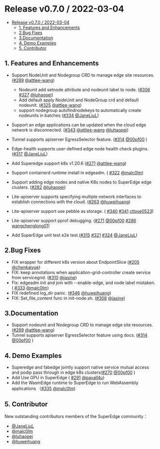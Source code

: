 # Release v0.7.0 / 2022-03-04

* [Release v0.7.0 / 2022-03-04](#release-v070--2022-03-04)
    * [1. Features and Enhancements](#1-features-and-enhancements)
    * [2.Bug Fixes](#2bug-fixes)
    * [3.Documentation](#3documentation)
    * [4. Demo Examples](#4-demo-examples)
    * [5. Contributor](#5-contributor)

## 1. Features and Enhancements

-   Support NodeUnit and Nodegroup CRD to manage edge site resources. ([#289](https://github.com/superedge/superedge/pull/289) [@attlee-wang](https://github.com/attlee-wang))
    -   Nodeunit add setnode attribute and nodeunit label to node.  ([#306](https://github.com/superedge/superedge/pull/306) [#327](https://github.com/superedge/superedge/pull/327) [@luhaopei](https://github.com/luhaopei))
    -   Add default apply NodeUnit and NodeGroup crd and default nodeunit. ([#325](https://github.com/superedge/superedge/pull/325) [@attlee-wang](https://github.com/attlee-wang))
    -   support nodegroup autofindnodekeys to automatically create nodeunits in batches  ([#334](https://github.com/superedge/superedge/pull/334)  [@JaneLiuL](https://github.com/JaneLiuL))
-   Support an edge applications can be updated when the cloud edge network is disconnected. ([#343](https://github.com/superedge/superedge/pull/343) [@attlee-wang](https://github.com/attlee-wang)   [@luhaopei](https://github.com/luhaopei))
-   Tunnel supports apiserver EgressSelector feature. ([#314](https://github.com/superedge/superedge/pull/314) [@00pf00](https://github.com/00pf00) )
-   Edge-health supports user-defined edge node health check plugins.  ([#317](https://github.com/superedge/superedge/pull/317)  [@JaneLiuL](https://github.com/JaneLiuL))
-   Add Superedge support k8s v1.20.6 ([#271](https://github.com/superedge/superedge/pull/271) [@attlee-wang](https://github.com/attlee-wang))
-   Support containerd runtime install in edgeadm. ( [#322](https://github.com/superedge/superedge/pull/322) [@malc0lm](https://github.com/malc0lm))
-   Support adding edge nodes and native K8s nodes to SuperEdge edge clusters. ([#282](https://github.com/superedge/superedge/pull/282) [@luhaopei](https://github.com/luhaopei))
-   Lite-apiserver supports specifying multiple network interfaces to establish connections with the cloud. ([#263](https://github.com/superedge/superedge/pull/263)  [@huweihuang](https://github.com/huweihuang))
-   Lite-apiserver support use pebble as storage.  ( [#340](https://github.com/superedge/superedge/pull/340) [#341](https://github.com/superedge/superedge/pull/341) [ctlove0523](https://github.com/ctlove0523))
-   Lite-apiserver support pprof debugging. ([#271](https://github.com/superedge/superedge/pull/272) [@00pf00](https://github.com/00pf00)  [#286](https://github.com/superedge/superedge/pull/286) [wangchenglong01](https://github.com/wangchenglong01))

-   Add SuperEdge unit test e2e test.([#315](https://github.com/superedge/superedge/pull/315)  [#321](https://github.com/superedge/superedge/pull/321)  [#324](https://github.com/superedge/superedge/pull/324)  [@JaneLiuL](https://github.com/JaneLiuL))

## 2.Bug Fixes

* FIX wrapper for different k8s version about EndpointSlice ([#205](https://github.com/superedge/superedge/pull/305) [@chenkaiyue](https://github.com/chenkaiyue))
* FIX: keep annotations when application-grid-controller create service from servicegrid. ([#310](https://github.com/superedge/superedge/pull/310) [@jasine](https://github.com/jasine))
* FIx: edgeadm init and join with --enable-edge, and node label mistaken. ( [#333](https://github.com/superedge/superedge/pull/333) [@malc0lm](https://github.com/malc0lm))
* FIX redefined log_dir panic.  ([#346](https://github.com/superedge/superedge/pull/346)  [@huweihuang](https://github.com/huweihuang))
* FIX: Set_file_content func in init-node.sh. ([#308](https://github.com/superedge/superedge/pull/308) [@jasine](https://github.com/jasine))

## 3.Documentation

* Support nodeunit and Nodegroup CRD to manage edge site resources. ([#289](https://github.com/superedge/superedge/pull/289) [@attlee-wang](https://github.com/attlee-wang))
* Tunnel supports apiserver EgressSelector feature using docs. ([#314](https://github.com/superedge/superedge/pull/314) [@00pf00](https://github.com/00pf00) )

## 4. Demo Examples

-   Superedge and fabedge jointly support native service mutual access and podip pass through in edge k8s clusters([#270](https://github.com/superedge/superedge/pull/270) [@00pf00](https://github.com/00pf00) )
-   Add Use GPU in SuperEdge ( [#291](https://github.com/superedge/superedge/pull/291) [@payall4u](https://github.com/payall4u))
-   Add the WasmEdge runtime to SuperEdge to run WebAssembly applications （[#335](https://github.com/superedge/superedge/pull/335) [@malc0lm](https://github.com/malc0lm))

## 5. Contributor

New outstanding contributors members of the SuperEdge community：

-   [@JaneLiuL](https://github.com/JaneLiuL)
-   [@malc0lm](https://github.com/malc0lm)
-   [@luhaopei](https://github.com/luhaopei)
-   [@huweihuang](https://github.com/huweihuang)

